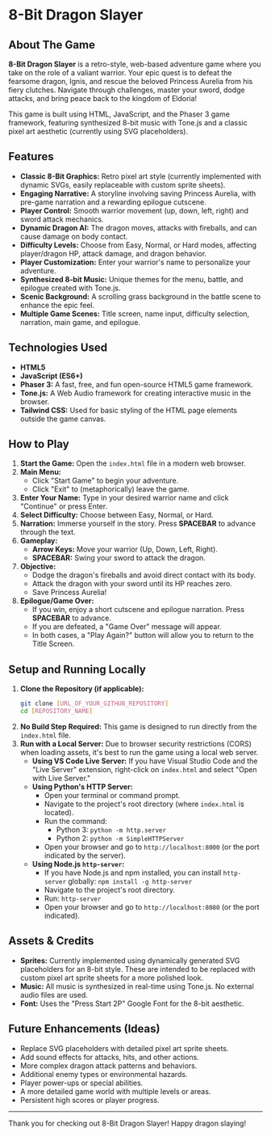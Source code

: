 # 8-Bit Dragon Slayer

## About The Game

**8-Bit Dragon Slayer** is a retro-style, web-based adventure game where you take on the role of a valiant warrior. Your epic quest is to defeat the fearsome dragon, Ignis, and rescue the beloved Princess Aurelia from his fiery clutches. Navigate through challenges, master your sword, dodge attacks, and bring peace back to the kingdom of Eldoria!

This game is built using HTML, JavaScript, and the Phaser 3 game framework, featuring synthesized 8-bit music with Tone.js and a classic pixel art aesthetic (currently using SVG placeholders).

## Features

* **Classic 8-Bit Graphics:** Retro pixel art style (currently implemented with dynamic SVGs, easily replaceable with custom sprite sheets).
* **Engaging Narrative:** A storyline involving saving Princess Aurelia, with pre-game narration and a rewarding epilogue cutscene.
* **Player Control:** Smooth warrior movement (up, down, left, right) and sword attack mechanics.
* **Dynamic Dragon AI:** The dragon moves, attacks with fireballs, and can cause damage on body contact.
* **Difficulty Levels:** Choose from Easy, Normal, or Hard modes, affecting player/dragon HP, attack damage, and dragon behavior.
* **Player Customization:** Enter your warrior's name to personalize your adventure.
* **Synthesized 8-bit Music:** Unique themes for the menu, battle, and epilogue created with Tone.js.
* **Scenic Background:** A scrolling grass background in the battle scene to enhance the epic feel.
* **Multiple Game Scenes:** Title screen, name input, difficulty selection, narration, main game, and epilogue.

## Technologies Used

* **HTML5**
* **JavaScript (ES6+)**
* **Phaser 3:** A fast, free, and fun open-source HTML5 game framework.
* **Tone.js:** A Web Audio framework for creating interactive music in the browser.
* **Tailwind CSS:** Used for basic styling of the HTML page elements outside the game canvas.

## How to Play

1.  **Start the Game:** Open the `index.html` file in a modern web browser.
2.  **Main Menu:**
    * Click "Start Game" to begin your adventure.
    * Click "Exit" to (metaphorically) leave the game.
3.  **Enter Your Name:** Type in your desired warrior name and click "Continue" or press Enter.
4.  **Select Difficulty:** Choose between Easy, Normal, or Hard.
5.  **Narration:** Immerse yourself in the story. Press **SPACEBAR** to advance through the text.
6.  **Gameplay:**
    * **Arrow Keys:** Move your warrior (Up, Down, Left, Right).
    * **SPACEBAR:** Swing your sword to attack the dragon.
7.  **Objective:**
    * Dodge the dragon's fireballs and avoid direct contact with its body.
    * Attack the dragon with your sword until its HP reaches zero.
    * Save Princess Aurelia!
8.  **Epilogue/Game Over:**
    * If you win, enjoy a short cutscene and epilogue narration. Press **SPACEBAR** to advance.
    * If you are defeated, a "Game Over" message will appear.
    * In both cases, a "Play Again?" button will allow you to return to the Title Screen.

## Setup and Running Locally

1.  **Clone the Repository (if applicable):**
    ```bash
    git clone [URL_OF_YOUR_GITHUB_REPOSITORY]
    cd [REPOSITORY_NAME]
    ```
2.  **No Build Step Required:** This game is designed to run directly from the `index.html` file.
3.  **Run with a Local Server:** Due to browser security restrictions (CORS) when loading assets, it's best to run the game using a local web server.
    * **Using VS Code Live Server:** If you have Visual Studio Code and the "Live Server" extension, right-click on `index.html` and select "Open with Live Server."
    * **Using Python's HTTP Server:**
        * Open your terminal or command prompt.
        * Navigate to the project's root directory (where `index.html` is located).
        * Run the command:
            * Python 3: `python -m http.server`
            * Python 2: `python -m SimpleHTTPServer`
        * Open your browser and go to `http://localhost:8000` (or the port indicated by the server).
    * **Using Node.js `http-server`:**
        * If you have Node.js and npm installed, you can install `http-server` globally: `npm install -g http-server`
        * Navigate to the project's root directory.
        * Run: `http-server`
        * Open your browser and go to `http://localhost:8080` (or the port indicated).

## Assets & Credits

* **Sprites:** Currently implemented using dynamically generated SVG placeholders for an 8-bit style. These are intended to be replaced with custom pixel art sprite sheets for a more polished look.
* **Music:** All music is synthesized in real-time using Tone.js. No external audio files are used.
* **Font:** Uses the "Press Start 2P" Google Font for the 8-bit aesthetic.

## Future Enhancements (Ideas)

* Replace SVG placeholders with detailed pixel art sprite sheets.
* Add sound effects for attacks, hits, and other actions.
* More complex dragon attack patterns and behaviors.
* Additional enemy types or environmental hazards.
* Player power-ups or special abilities.
* A more detailed game world with multiple levels or areas.
* Persistent high scores or player progress.

---

Thank you for checking out 8-Bit Dragon Slayer! Happy dragon slaying!
